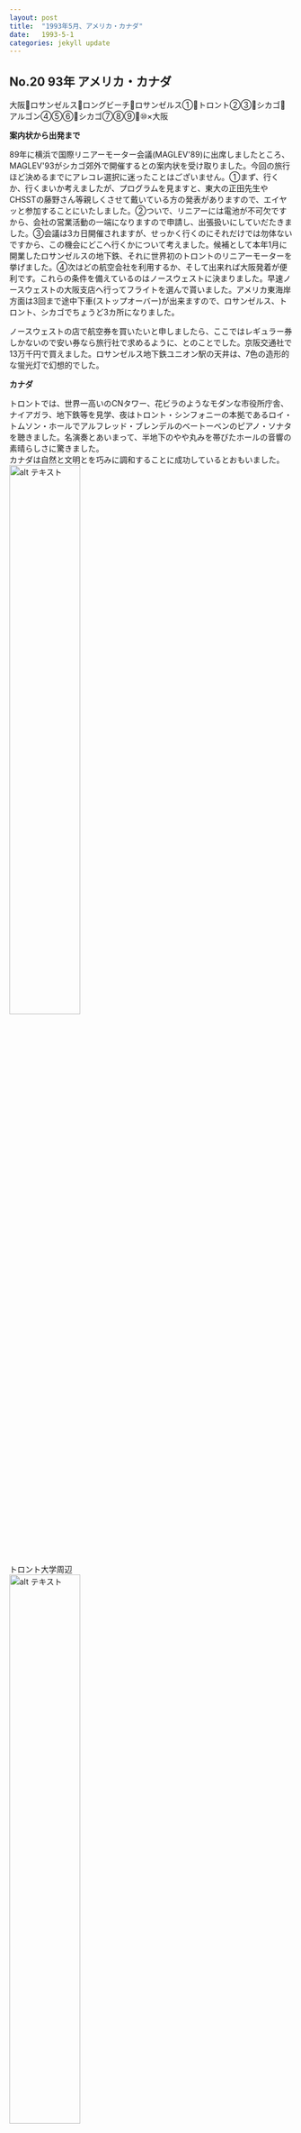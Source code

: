 ```yaml
---
layout: post
title:  "1993年5月、アメリカ・カナダ"
date:   1993-5-1
categories: jekyll update
---
```

## No.20 93年 アメリカ・カナダ

大阪🛫ロサンゼルス🚋ロングビーチ🚋ロサンゼルス①🛫トロント②③🛫シカゴ🚙アルゴン④⑤⑥🚙シカゴ⑦⑧⑨🛫⑩×大阪

**案内状から出発まで**

89年に横浜で国際リニアーモーター会議(MAGLEV'89)に出席しましたところ、MAGLEV'93がシカゴ郊外で開催するとの案内状を受け取りました。今回の旅行ほど決めるまでにアレコレ選択に迷ったことはございません。①まず、行くか、行くまいか考えましたが、プログラムを見ますと、東大の正田先生やCHSSTの藤野さん等親しくさせて戴いている方の発表がありますので、エイヤッと参加することにいたしました。②ついで、リニアーには電池が不可欠ですから、会社の営業活動の一端になりますので申請し、出張扱いにしていだたきました。③会議は3カ日開催されますが、せっかく行くのにそれだけでは勿体ないですから、この機会にどこへ行くかについて考えました。候補として本年1月に開業したロサンゼルスの地下鉄、それに世界初のトロントのリニアーモーターを挙げました。④次はどの航空会社を利用するか、そして出来れば大阪発着が便利です。これらの条件を備えているのはノースウェストに決まりました。早速ノースウェストの大阪支店へ行ってフライトを選んで貰いました。アメリカ東海岸方面は3回まで途中下車(ストップオーバー)が出来ますので、ロサンゼルス、トロント、シカゴでちょうど3カ所になりました。

ノースウェストの店で航空券を買いたいと申しましたら、ここではレギュラー券しかないので安い券なら旅行社で求めるように、とのことでした。京阪交通社で13万千円で買えました。ロサンゼルス地下鉄ユニオン駅の天井は、7色の造形的な蛍光灯で幻想的でした。

**カナダ**

トロントでは、世界一高いのCNタワー、花ビラのようなモダンな市役所庁舎、ナイアガラ、地下鉄等を見学、夜はトロント・シンフォニーの本拠であるロイ・トムソン・ホールでアルフレッド・ブレンデルのベートーベンのピアノ・ソナタを聴きました。名演奏とあいまって、半地下のやや丸みを帯びたホールの音響の素晴らしさに驚きました。<br>カナダは自然と文明とを巧みに調和することに成功しているとおもいました。
<br><img src="{{site.baseurl}}/pic/199305_トロント大学.jpg" width="50%" alt="alt テキスト" title="199305_トロント大学"><br>トロント大学周辺
<br><img src="{{site.baseurl}}/pic/199305_ナイアガラ滝.jpg" width="50%" alt="alt テキスト" title="199305_ナイアガラ滝"><br>ナイアガラの滝

また、タワー等の案内は英語・フランス語、そして料金はカナダドル・米ドルの2本建てでした。スカイ・ドームは92・93年と2年連続メジャー・リーグで優勝した「ブルー・ジェイズ」の本拠地で、89年に世界初の開閉式ドームとしてCNタワーのすぐ隣にオープンしました。ドームの中にホテルがあって、346室のうち70室がスタジアムに面したフィールド・ビュールームを備えております。福岡ドームを造るとき、調査に来たとのことです。

**リニアー会議**

シカゴ郊外のアルゴン国立研究所で3日間開催されましたが、リニアーについて各国から発表がありました。アメリカは航空機の行き詰まりを予想してハイウェーに沿った超伝導リニアーを考えておりますが、小さいカーブを回れるように振り子式台車のようで、開発に対して連邦政府の補助も付きました。

韓国では太田での万博会場でHSSTと同じ方式の実験線を作りましたし、中国では北京から万里の長城までリニア計画を持つております。会議で感心するのはコーヒーブレイクの時間が午前、午後それぞれ20分程度ありますので、この間に交流が出来ます。日本のシンポジュウムなどではコーヒーブレイクが無いので出席者相互の交流が出来にくいようです。ミシガン湖のディナークルーズで、湖上からのシカゴの景観を楽しみました。

**シカゴ・ジャクソン公園内の日本庭園**
旅行の準備をしていたところ、4月8日の日本経済に「92年4月に西尾市長がシカゴ市を訪問されたとき、日本庭園を大阪市の支援で修復する」との記事を見たので、せっかくシカゴまで行くのだから、この機会に日本庭園を訪れたいと思いました。

* JETRO大阪市事務所訪問

ジャクソン公園は245haの広大な都市公園であるので、その所在地は地図にも明記されていますが、一応JETRO大阪市事務所を表敬訪問して、増田所長等からシカゴ市の実状等を伺うことにし、大阪市役所にお願いして紹介状を戴きました。

JETRO事務所はシカゴ川沿いの超高層ビルの並ぶビジネス街にありました。

* ジャクソン公園

訪れたのが日曜日でしたので、芝生では子供たちのサッカー試合があちこちで展開されており、賑やかでした。広い公園は南北に約3km、東西に約800m位で、東側はミシガン湖沿いです。池での釣り人、散策、バード・ウォッチング等、自然のままの、人手を加えない初夏の森林公園を楽しむ人々でした。日本庭園の場所を聞くと、みんな知っているようで、方向を教えてくれましたが、広い公園ですので、それらしいものを探しておりましたが、ようやく親切な方が、案内板の場所まで、導いてくれました。

* 日本庭園

1893年のコロンビア大博覧会(通称シカゴ万博)のさい、日本政府が出展、その後シカゴ市に寄贈したもので、約4,000m²あり、茶会などが催せる東屋や石を組み上げて造った滝が目玉で、石の灯ろうも数基残っておりましたか、中の一基は鳥が巣づくりをしています。

シカゴ市が、最近滝が流れるよう修理し、石組みの中を流れて広い池に注いでいました。(その池はとても広く、いわゆる借景で、4,000m²には含まれておりません)

見た感じでは日本庭園のあるあたりのジャクソン公園は、自然保護区(Sanctuary)の掲示があって、日本庭園を散策すると倒木等が見当たりますが、これは日本庭園の境界が明確でないので、修復の際、境界を明らかにすべきでしょう。また、説明文やベンチを配置すると、より楽しく見て戴けるように思いました。5月始めに大阪から自治体産業界よりなる経済使節団がアメリカへ派遣され、市からは阪口助役がシカゴを訪問された際、日本庭園を訪問されましたので、帰国後私も日本庭園を見学したことをご報告致しました。
<br><img src="{{site.baseurl}}/pic/199305_日本庭園.jpg" width="50%" alt="alt テキスト" title="199305_日本庭園"><br>日本庭園

93年8月から9月にかけて、建設局「花と緑の推進本部」の宮崎主査等専門家が現地調査され、目下設計の段階で94年度から修復工事が行われ、秋には完成するように伺っております。立派に完成され、日本文化の紹介と両市親善に一層の役割を果たすことでしょう。

ジャクソン公園に面した科学産業博物館はシカゴ万博時のメイン会場ですが、5万㎡²あり、ドイツのUボートや人体の輪切り標本等特筆すべき展示には驚きました。

また、シカゴは美術館を始め、著名な建築物も多いのですが、シカゴ当局は商工業が中心で、観光にはあまり力を入れてないとのことでした。

跳ね橋:

シカゴ川からミシガン湖にかかっている橋は総て跳ね橋で、シーズンにミシガン湖へ移動するヨットのために、春・秋に日にちを定めて開くとのことで、その間20~30分くらいでしょうか、ずつと鐘が鳴り響き人・車はストップです。何とも長閑な風景でした。

**シカゴ・オヘア空港の新交通システム**

世界一と言われているシカゴ・オヘア空港に新交通システムが開業したのは、シカゴへ行った10日前でした。各ターミナルを結ぶもので、4.3kmもあり、フランスのMATRAマトラのシステムで12番目だそうです。日本のシステムは海外にはとても苦戦のようです。
<br><img src="{{site.baseurl}}/pic/199305_シカゴ・オヘア空港の新交通システム.jpg" width="50%" alt="alt テキスト" title="199305_シカゴ・オヘア空港の新交通システム"><br>シカゴ・オヘア空港の新交通システム